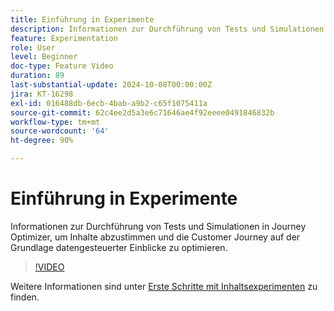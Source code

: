 ```yaml
---
title: Einführung in Experimente
description: Informationen zur Durchführung von Tests und Simulationen in Journey Optimizer, um Inhalte abzustimmen und die Customer Journey auf der Grundlage datengesteuerter Einblicke zu optimieren.
feature: Experimentation
role: User
level: Beginner
doc-type: Feature Video
duration: 89
last-substantial-update: 2024-10-08T00:00:00Z
jira: KT-16298
exl-id: 016488db-6ecb-4bab-a9b2-c65f1075411a
source-git-commit: 62c4ee2d5a3e6c71646ae4f92eeee0491846832b
workflow-type: tm+mt
source-wordcount: '64'
ht-degree: 90%

---
```


# Einführung in Experimente

Informationen zur Durchführung von Tests und Simulationen in Journey Optimizer, um Inhalte abzustimmen und die Customer Journey auf der Grundlage datengesteuerter Einblicke zu optimieren.

>[!VIDEO](https://video.tv.adobe.com/v/3434963/?learn=on)

Weitere Informationen sind unter [Erste Schritte mit Inhaltsexperimenten](https://experienceleague.adobe.com/de/docs/journey-optimizer/using/content-management/content-experiment/get-started-experiment) zu finden.
